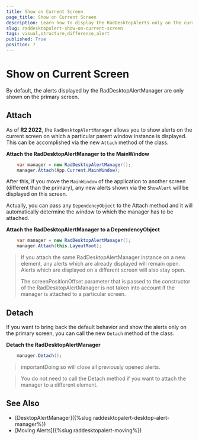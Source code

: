 ```yaml
---
title: Show on Current Screen
page_title: Show on Current Screen
description: Learn how to display the RadDesktopAlerts only on the current screen.
slug: raddesktopalert-show-on-current-screen
tags: visual,structure,difference,alert
published: True
position: 7
---
```


# Show on Current Screen

By default, the alerts displayed by the RadDesktopAlertManager are only shown on the primary screen.

## Attach

As of **R2 2022**, the `RadDesktopAlertManager` allows you to show alerts on the current screen on which a particular parent window instance is displayed. This can be accomplished via the new `Attach` method of the class.

__Attach the RadDesktopAlertManager to the MainWindow__

```C#
    var manager = new RadDesktopAlertManager();
    manager.Attach(App.Current.MainWindow);
```

After this, if you move the `MainWindow` of the application to another screen (different than the primary), any new alerts shown via the `ShowAlert` will be displayed on this screen.

Actually, you can pass any `DependencyObject` to the Attach method and it will automatically determine the window to which the manager has to be attached.

__Attach the RadDesktopAlertManager to a DependencyObject__

```C#
    var manager = new RadDesktopAlertManager();
    manager.Attach(this.LayoutRoot);
```

>If you attach the same RadDesktopAlertManager instance on a new element, any alerts which are already displayed will remain open. Alerts which are displayed on a different screen will also stay open.
>
>The screenPositionOffset parameter that is passed to the constructor of the RadDesktopAlertManager is not taken into account if the manager is attached to a particular screen.

## Detach

If you want to bring back the default behavior and show the alerts only on the primary screen, you can call the new `Detach` method of the class.

__Detach the RadDesktopAlertManager__

```C#
    manager.Detach();
```

>importantDoing so will close all previously opened alerts.

>You do not need to call the Detach method if you want to attach the manager to a different element.

## See Also  
 * [DesktopAlertManager]({%slug raddesktopalert-desktop-alert-manager%})
 * [Moving Alerts]({%slug raddesktopalert-moving%})
